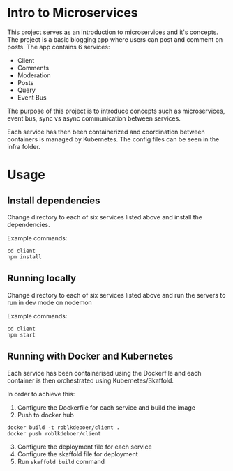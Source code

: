 # Intro to Microservices

This project serves as an introduction to microservices and it's concepts.  The project is a basic blogging app where users can post and comment on posts.  The app contains 6 services:

* Client
* Comments
* Moderation
* Posts
* Query
* Event Bus

The purpose of this project is to introduce concepts such as microservices, event bus, sync vs async communication between services.

Each service has then been containerized and coordination between containers is managed by Kubernetes.  The config files can be seen in the infra folder.

# Usage

## Install dependencies

Change directory to each of six services listed above and install the dependencies.

Example commands:
```
cd client
npm install
```
## Running locally

Change directory to each of six services listed above and run the servers to run in dev mode on nodemon

Example commands:
```
cd client
npm start
```

## Running with Docker and Kubernetes

Each service has been containerised using the Dockerfile and each container is then orchestrated using Kubernetes/Skaffold.

In order to achieve this:

1. Configure the Dockerfile for each service and build the image
2. Push to docker hub
```
docker build -t roblkdeboer/client .
docker push roblkdeboer/client
```
3. Configure the deployment file for each service
4. Configure the skaffold file for deployment
5. Run ```skaffold build``` command
